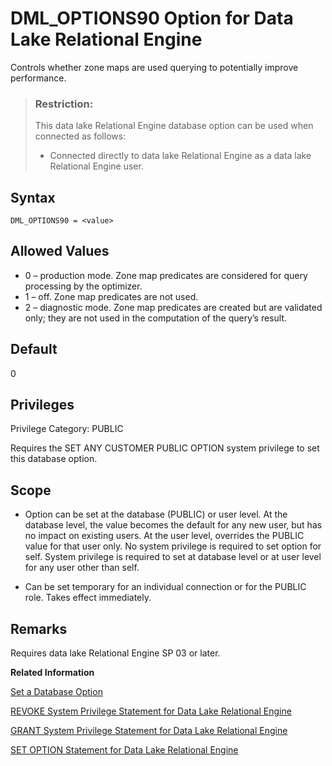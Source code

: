 <!-- loio57bc33b5a1124caa8b117e73bf8b1988 -->

# DML\_OPTIONS90 Option for Data Lake Relational Engine

Controls whether zone maps are used querying to potentially improve performance.



> ### Restriction:  
> This data lake Relational Engine database option can be used when connected as follows:
> 
> -   Connected directly to data lake Relational Engine as a data lake Relational Engine user.



<a name="loio57bc33b5a1124caa8b117e73bf8b1988__section_zx3_g24_hrb"/>

## Syntax

```
DML_OPTIONS90 = <value>
```



## Allowed Values

-   0 – production mode. Zone map predicates are considered for query processing by the optimizer.
-   1 – off. Zone map predicates are not used.
-   2 – diagnostic mode. Zone map predicates are created but are validated only; they are not used in the computation of the query’s result.



<a name="loio57bc33b5a1124caa8b117e73bf8b1988__section_mvv_lgw_lcb"/>

## Default

0



<a name="loio57bc33b5a1124caa8b117e73bf8b1988__section_k3c_gxb_3qb"/>

## Privileges

Privilege Category: PUBLIC

Requires the SET ANY CUSTOMER PUBLIC OPTION system privilege to set this database option.



<a name="loio57bc33b5a1124caa8b117e73bf8b1988__section_csj_mgw_lcb"/>

## Scope

-   Option can be set at the database \(PUBLIC\) or user level. At the database level, the value becomes the default for any new user, but has no impact on existing users. At the user level, overrides the PUBLIC value for that user only. No system privilege is required to set option for self. System privilege is required to set at database level or at user level for any user other than self.

-   Can be set temporary for an individual connection or for the PUBLIC role. Takes effect immediately.




<a name="loio57bc33b5a1124caa8b117e73bf8b1988__section_o4z_ngw_lcb"/>

## Remarks

Requires data lake Relational Engine SP 03 or later.

**Related Information**  


[Set a Database Option](set-a-database-option-0dcb893.md "You set options with the SET OPTION statement.")

[REVOKE System Privilege Statement for Data Lake Relational Engine](../080-sql-statements/revoke-system-privilege-statement-for-data-lake-relational-engine-a3eadda.md "Removes specific system privileges from specific users and the right to administer the privilege.")

[GRANT System Privilege Statement for Data Lake Relational Engine](../080-sql-statements/grant-system-privilege-statement-for-data-lake-relational-engine-a3dfcb0.md "Grants specific system privileges to users or roles, with or without administrative rights.")

[SET OPTION Statement for Data Lake Relational Engine](../080-sql-statements/set-option-statement-for-data-lake-relational-engine-a625da7.md "Changes options that affect the behavior of the database and its compatibility with Transact-SQL. Setting the value of an option can change the behavior for all users or an individual user, in either a temporary or permanent scope.")

